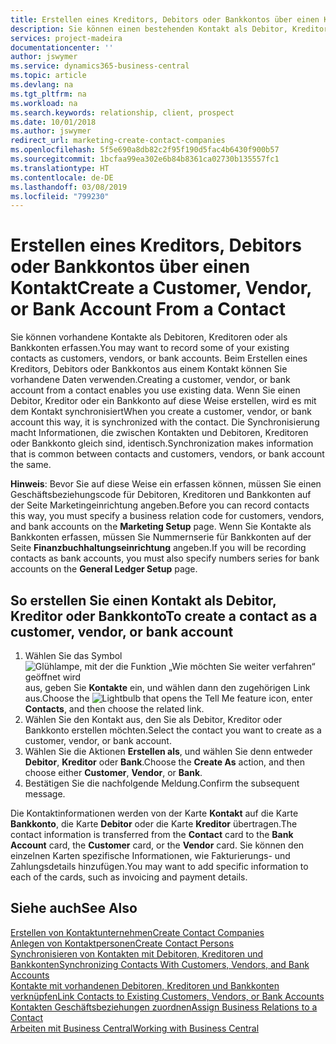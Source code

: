 ```yaml
---
title: Erstellen eines Kreditors, Debitors oder Bankkontos über einen Kontakt | Microsoft Docs
description: Sie können einen bestehenden Kontakt als Debitor, Kreditor oder Bankkonto mithilfe der vorhandenen Daten und angeben Geschäftsbeziehung erfassen.
services: project-madeira
documentationcenter: ''
author: jswymer
ms.service: dynamics365-business-central
ms.topic: article
ms.devlang: na
ms.tgt_pltfrm: na
ms.workload: na
ms.search.keywords: relationship, client, prospect
ms.date: 10/01/2018
ms.author: jswymer
redirect_url: marketing-create-contact-companies
ms.openlocfilehash: 5f5e690a8db82c2f95f190d5fac4b6430f900b57
ms.sourcegitcommit: 1bcfaa99ea302e6b84b8361ca02730b135557fc1
ms.translationtype: HT
ms.contentlocale: de-DE
ms.lasthandoff: 03/08/2019
ms.locfileid: "799230"
---
```

# <a name="create-a-customer-vendor-or-bank-account-from-a-contact"></a><span data-ttu-id="0a982-103">Erstellen eines Kreditors, Debitors oder Bankkontos über einen Kontakt</span><span class="sxs-lookup"><span data-stu-id="0a982-103">Create a Customer, Vendor, or Bank Account From a Contact</span></span>
<span data-ttu-id="0a982-104">Sie können vorhandene Kontakte als Debitoren, Kreditoren oder als Bankkonten erfassen.</span><span class="sxs-lookup"><span data-stu-id="0a982-104">You may want to record some of your existing contacts as customers, vendors, or bank accounts.</span></span> <span data-ttu-id="0a982-105">Beim Erstellen eines Kreditors, Debitors oder Bankkontos aus einem Kontakt können Sie vorhandene Daten verwenden.</span><span class="sxs-lookup"><span data-stu-id="0a982-105">Creating a customer, vendor, or bank account from a contact enables you use existing data.</span></span> <span data-ttu-id="0a982-106">Wenn Sie einen Debitor, Kreditor oder ein Bankkonto auf diese Weise erstellen, wird es mit dem Kontakt synchronisiert</span><span class="sxs-lookup"><span data-stu-id="0a982-106">When you create a customer, vendor, or bank account this way, it is synchronized with the contact.</span></span> <span data-ttu-id="0a982-107">Die Synchronisierung macht Informationen, die zwischen Kontakten und Debitoren, Kreditoren oder Bankkonto gleich sind, identisch.</span><span class="sxs-lookup"><span data-stu-id="0a982-107">Synchronization makes information that is common between contacts and customers, vendors, or bank account the same.</span></span>

<span data-ttu-id="0a982-108">**Hinweis**: Bevor Sie auf diese Weise ein erfassen können, müssen Sie einen Geschäftsbeziehungscode für Debitoren, Kreditoren und Bankkonten auf der Seite Marketingeinrichtung angeben.</span><span class="sxs-lookup"><span data-stu-id="0a982-108">Before you can record contacts this way, you must specify a business relation code for customers, vendors, and bank accounts on the **Marketing Setup** page.</span></span> <span data-ttu-id="0a982-109">Wenn Sie Kontakte als Bankkonten erfassen, müssen Sie Nummernserie für Bankkonten auf der Seite **Finanzbuchhaltungseinrichtung** angeben.</span><span class="sxs-lookup"><span data-stu-id="0a982-109">If you will be recording contacts as bank accounts, you must also specify numbers series for bank accounts on the **General Ledger Setup** page.</span></span>

## <a name="to-create-a-contact-as-a-customer-vendor-or-bank-account"></a><span data-ttu-id="0a982-110">So erstellen Sie einen Kontakt als Debitor, Kreditor oder Bankkonto</span><span class="sxs-lookup"><span data-stu-id="0a982-110">To create a contact as a customer, vendor, or bank account</span></span>
1. <span data-ttu-id="0a982-111">Wählen Sie das Symbol ![Glühlampe, mit der die Funktion „Wie möchten Sie weiter verfahren“ geöffnet wird](media/ui-search/search_small.png "Wie möchten Sie weiter verfahren?") aus, geben Sie **Kontakte** ein, und wählen dann den zugehörigen Link aus.</span><span class="sxs-lookup"><span data-stu-id="0a982-111">Choose the ![Lightbulb that opens the Tell Me feature](media/ui-search/search_small.png "Tell me what you want to do") icon, enter **Contacts**, and then choose the related link.</span></span>
2. <span data-ttu-id="0a982-112">Wählen Sie den Kontakt aus, den Sie als Debitor, Kreditor oder Bankkonto erstellen möchten.</span><span class="sxs-lookup"><span data-stu-id="0a982-112">Select the contact you want to create as a customer, vendor, or bank account.</span></span>
3. <span data-ttu-id="0a982-113">Wählen Sie die Aktionen **Erstellen als**, und wählen Sie denn entweder **Debitor**, **Kreditor** oder **Bank**.</span><span class="sxs-lookup"><span data-stu-id="0a982-113">Choose the **Create As** action, and then choose either **Customer**, **Vendor**, or **Bank**.</span></span>
4. <span data-ttu-id="0a982-114">Bestätigen Sie die nachfolgende Meldung.</span><span class="sxs-lookup"><span data-stu-id="0a982-114">Confirm the subsequent message.</span></span>

<span data-ttu-id="0a982-115">Die Kontaktinformationen werden von der Karte **Kontakt** auf die Karte **Bankkonto**, die Karte **Debitor** oder die Karte **Kreditor** übertragen.</span><span class="sxs-lookup"><span data-stu-id="0a982-115">The contact information is transferred from the **Contact** card to the **Bank Account** card, the **Customer** card, or the **Vendor** card.</span></span> <span data-ttu-id="0a982-116">Sie können den einzelnen Karten spezifische Informationen, wie Fakturierungs- und Zahlungsdetails hinzufügen.</span><span class="sxs-lookup"><span data-stu-id="0a982-116">You may want to add specific information to each of the cards, such as invoicing and payment details.</span></span>

## <a name="see-also"></a><span data-ttu-id="0a982-117">Siehe auch</span><span class="sxs-lookup"><span data-stu-id="0a982-117">See Also</span></span>
[<span data-ttu-id="0a982-118">Erstellen von Kontaktunternehmen</span><span class="sxs-lookup"><span data-stu-id="0a982-118">Create Contact Companies</span></span>](marketing-create-contact-companies.md)  
[<span data-ttu-id="0a982-119">Anlegen von Kontaktpersonen</span><span class="sxs-lookup"><span data-stu-id="0a982-119">Create Contact Persons</span></span>](marketing-create-contact-persons.md)  
[<span data-ttu-id="0a982-120">Synchronisieren von Kontakten mit Debitoren, Kreditoren und Bankkonten</span><span class="sxs-lookup"><span data-stu-id="0a982-120">Synchronizing Contacts With Customers, Vendors, and Bank Accounts</span></span>](marketing-synchronize-contacts-customers-vendors-bank-accounts.md)  
[<span data-ttu-id="0a982-121">Kontakte mit vorhandenen Debitoren, Kreditoren und Bankkonten verknüpfen</span><span class="sxs-lookup"><span data-stu-id="0a982-121">Link Contacts to Existing Customers, Vendors, or Bank Accounts</span></span>](marketing-how-link-contact.md)  
[<span data-ttu-id="0a982-122">Kontakten Geschäftsbeziehungen zuordnen</span><span class="sxs-lookup"><span data-stu-id="0a982-122">Assign Business Relations to a Contact</span></span>](marketing-business-relations.md#AssignBusRelContact)  
[<span data-ttu-id="0a982-123">Arbeiten mit  Business Central</span><span class="sxs-lookup"><span data-stu-id="0a982-123">Working with Business Central</span></span>](ui-work-product.md)
